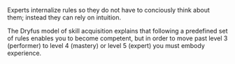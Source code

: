 Experts internalize rules so they do not have to conciously think about them; instead they can rely on intuition.

The Dryfus model of skill acquisition explains that following a predefined set of rules enables you to become competent, but in order to move past level 3 (performer) to level 4 (mastery) or level 5 (expert) you must embody experience.